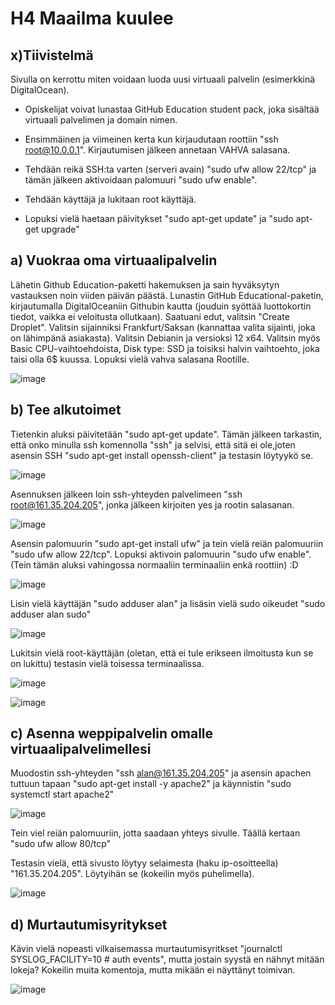 # H4 Maailma kuulee

## x)Tiivistelmä

Sivulla on kerrottu miten voidaan luoda uusi virtuaali palvelin (esimerkkinä DigitalOcean).

* Opiskelijat voivat lunastaa GitHub Education student pack, joka sisältää virtuaali palvelimen ja domain nimen.

* Ensimmäinen ja viimeinen kerta kun kirjaudutaan roottiin "ssh root@10.0.0.1". Kirjautumisen jälkeen annetaan VAHVA salasana.

* Tehdään reikä SSH:ta varten (serveri avain) "sudo ufw allow 22/tcp" ja tämän jälkeen aktivoidaan palomuuri "sudo ufw enable".

* Tehdään käyttäjä ja lukitaan root käyttäjä.

* Lopuksi vielä haetaan päivitykset "sudo apt-get update" ja "sudo apt-get upgrade"

## a) Vuokraa oma virtuaalipalvelin

Lähetin Github Education-paketti hakemuksen ja sain hyväksytyn vastauksen noin viiden päivän päästä. Lunastin GitHub Educational-paketin, kirjautumalla DigitalOceaniin Githubin kautta (jouduin syöttää luottokortin tiedot, vaikka ei veloitusta ollutkaan). Saatuani edut, valitsin "Create Droplet". Valitsin sijainniksi Frankfurt/Saksan (kannattaa valita sijainti, joka on lähimpänä asiakasta). Valitsin Debianin ja versioksi 12 x64. Valitsin myös Basic CPU-vaihtoehdoista, Disk type: SSD ja toisiksi halvin vaihtoehto, joka taisi olla 6$ kuussa. Lopuksi vielä vahva salasana Rootille.

![image](https://github.com/bgx088/linux-kurssi/assets/143337810/c990af14-1a7d-4bed-aa7e-7d5d258581ef)

## b) Tee alkutoimet

Tietenkin aluksi päivitetään "sudo apt-get update". Tämän jälkeen tarkastin, että onko minulla ssh komennolla "ssh" ja selvisi, että sitä ei ole,joten asensin SSH "sudo apt-get install openssh-client" ja testasin löytyykö se. 

![image](https://github.com/bgx088/linux-kurssi/assets/143337810/cb5d0118-6306-4cbf-bb85-5de5a19d4536)

Asennuksen jälkeen loin ssh-yhteyden palvelimeen "ssh root@161.35.204.205", jonka jälkeen kirjoiten yes ja rootin salasanan. 

![image](https://github.com/bgx088/linux-kurssi/assets/143337810/68ddc3ae-33b2-4441-9962-d7dee53fe0cf)

Asensin palomuurin "sudo apt-get install ufw" ja tein vielä reiän palomuuriin "sudo ufw allow 22/tcp". Lopuksi aktivoin palomuurin "sudo ufw enable". (Tein tämän aluksi vahingossa normaaliin terminaaliin enkä roottiin) :D

![image](https://github.com/bgx088/linux-kurssi/assets/143337810/2e5fa856-07a9-466e-85b2-741bb75c9749)

Lisin vielä käyttäjän "sudo adduser alan" ja lisäsin vielä sudo oikeudet "sudo adduser alan sudo"

![image](https://github.com/bgx088/linux-kurssi/assets/143337810/66cfad9a-dfa6-4243-b862-33c020583e87)

Lukitsin vielä root-käyttäjän (oletan, että ei tule erikseen ilmoitusta kun se on lukittu) testasin vielä toisessa terminaalissa.

![image](https://github.com/bgx088/linux-kurssi/assets/143337810/162da206-6238-45b3-894e-b76f3effb0b5)

![image](https://github.com/bgx088/linux-kurssi/assets/143337810/df78d88f-4fd9-4003-be02-7e3cdc5ba376)

## c) Asenna weppipalvelin omalle virtuaalipalvelimellesi

Muodostin ssh-yhteyden "ssh alan@161.35.204.205" ja asensin apachen tuttuun tapaan "sudo apt-get install -y apache2" ja käynnistin "sudo systemctl start apache2"

![image](https://github.com/bgx088/linux-kurssi/assets/143337810/71809a7a-c7da-42f0-9fa1-fec62db0f1a7)

Tein viel reiän palomuuriin, jotta saadaan yhteys sivulle. Täällä kertaan "sudo ufw allow 80/tcp" 

Testasin vielä, että sivusto löytyy selaimesta (haku ip-osoitteella) "161.35.204.205". Löytyihän se (kokeilin myös puhelimella).

![image](https://github.com/bgx088/linux-kurssi/assets/143337810/8cb5218f-59b9-49cd-9c40-5d1e13464c7a)

## d) Murtautumisyritykset

Kävin vielä nopeasti vilkaisemassa murtautumisyritkset "journalctl SYSLOG_FACILITY=10 # auth events", mutta jostain syystä en nähnyt mitään lokeja? Kokeilin muita komentoja, mutta mikään ei näyttänyt toimivan.

![image](https://github.com/bgx088/linux-kurssi/assets/143337810/673e8514-f122-4ea8-9daf-a94fda7c903a)














  
